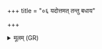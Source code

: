 +++
title = "०६ यदोत्तमत् तन्तु बधाय"

+++
<details><summary>मूलम् (GR)</summary>

यदोत्तमत् तन्तु बधाय  
नावद्वासः पूर्वयावत् पुरुरूपपेशः ।  
भद्रातीका समजरं सुवीरं  
तेन देवाः प्र तिरन्त्व् आयुः ॥
</details>